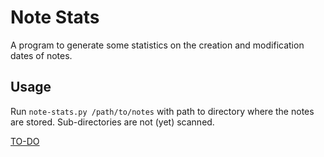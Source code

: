 # Note Stats

A program to generate some statistics on the creation and modification dates of notes.

## Usage
Run `note-stats.py /path/to/notes` with path to directory where the notes are stored. Sub-directories are not (yet) scanned.

[TO-DO](/TODO.md)
